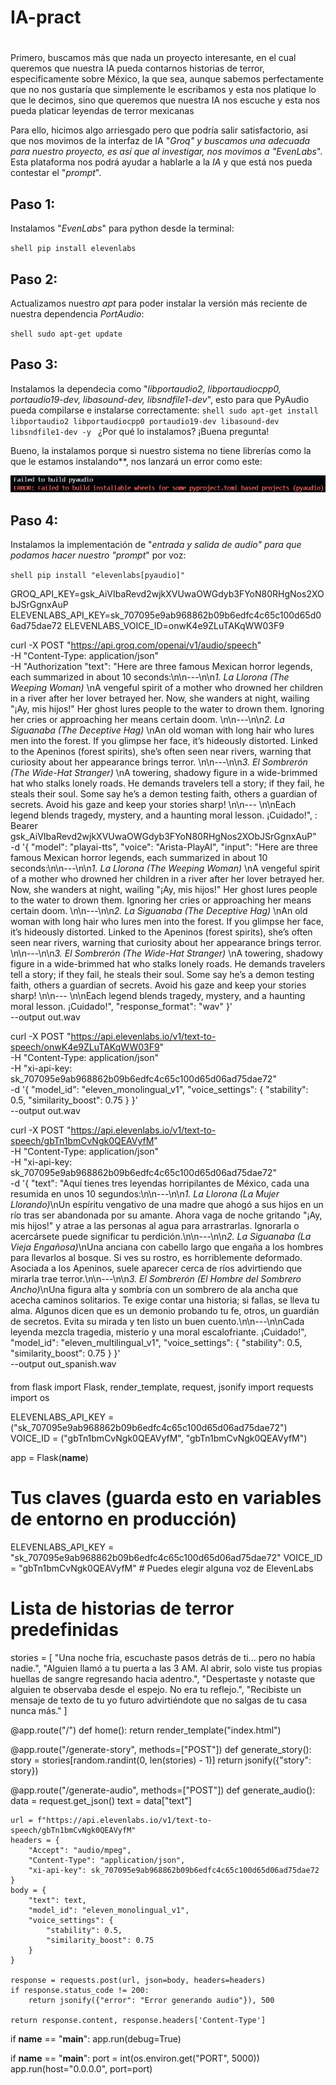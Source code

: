 # IA-pract
#
Primero, buscamos más que nada un proyecto interesante, en el cual queremos que nuestra IA pueda contarnos historias de terror, especificamente sobre México, la que sea, aunque sabemos perfectamente que no nos gustaría que simplemente le escribamos y esta nos platique lo que le decimos, sino que queremos que nuestra IA nos escuche y esta nos pueda platicar leyendas de terror mexicanas

Para ello, hicimos algo arriesgado pero que podría salir satisfactorio, asi que nos movimos de la interfaz de IA "*Groq" y buscamos una adecuada para nuestro proyecto, es así que al investigar, nos movimos a "EvenLabs*".
Esta plataforma nos podrá ayudar a hablarle a la *IA* y que está nos pueda contestar el "*prompt*".

## Paso 1:
Instalamos "*EvenLabs*" para python desde la terminal:

`shell
pip install elevenlabs
`

## Paso 2:
Actualizamos nuestro *apt* para poder instalar la versión más reciente de nuestra dependencia *PortAudio*:

`shell
sudo apt-get update
`

## Paso 3:
Instalamos la dependecia como "*libportaudio2, libportaudiocpp0, portaudio19-dev, libasound-dev, libsndfile1-dev*", esto para que PyAudio pueda compilarse e instalarse correctamente:
`shell
sudo apt-get install libportaudio2 libportaudiocpp0 portaudio19-dev libasound-dev libsndfile1-dev -y
`
¿Por qué lo instalamos? ¡Buena pregunta!

Bueno, la instalamos porque si nuestro sistema no tiene librerías como la que le estamos instalando**, nos lanzará un error como este:

![Error de PyAudio](errorpyaudio.png)

## Paso 4:
Instalamos la implementación de "*entrada y salida de audio" para que podamos hacer nuestro "prompt*" por voz:

`shell
pip install "elevenlabs[pyaudio]"
`







GROQ_API_KEY=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
ELEVENLABS_API_KEY=sk_707095e9ab968862b09b6edfc4c65c100d65d06ad75dae72
ELEVENLABS_VOICE_ID=onwK4e9ZLuTAKqWW03F9




curl -X POST "https://api.groq.com/openai/v1/audio/speech" \
  -H "Content-Type: application/json" \
    -H "Authorization         "text": "Here are three famous Mexican horror legends, each summarized in about 10 seconds:\n\n---\n\n*1. La Llorona (The Weeping Woman)*  \nA vengeful spirit of a mother who drowned her children in a river after her lover betrayed her. Now, she wanders at night, wailing \"¡Ay, mis hijos!\" Her ghost lures people to the water to drown them. Ignoring her cries or approaching her means certain doom.  \n\n---\n\n*2. La Siguanaba (The Deceptive Hag)*  \nAn old woman with long hair who lures men into the forest. If you glimpse her face, it’s hideously distorted. Linked to the Apeninos (forest spirits), she’s often seen near rivers, warning that curiosity about her appearance brings terror.  \n\n---\n\n*3. El Sombrerón (The Wide-Hat Stranger)*  \nA towering, shadowy figure in a wide-brimmed hat who stalks lonely roads. He demands travelers tell a story; if they fail, he steals their soul. Some say he’s a demon testing faith, others a guardian of secrets. Avoid his gaze and keep your stories sharp!  \n\n--- \n\nEach legend blends tragedy, mystery, and a haunting moral lesson. ¡Cuidado!",
: Bearer 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" \
      -d '{
               "model": "playai-tts",
                        "voice": "Arista-PlayAI",
                                 "input": "Here are three famous Mexican horror legends, each summarized in about 10 seconds:\n\n---\n\n*1. La Llorona (The Weeping Woman)*  \nA vengeful spirit of a mother who drowned her children in a river after her lover betrayed her. Now, she wanders at night, wailing \"¡Ay, mis hijos!\" Her ghost lures people to the water to drown them. Ignoring her cries or approaching her means certain doom.  \n\n---\n\n*2. La Siguanaba (The Deceptive Hag)*  \nAn old woman with long hair who lures men into the forest. If you glimpse her face, it’s hideously distorted. Linked to the Apeninos (forest spirits), she’s often seen near rivers, warning that curiosity about her appearance brings terror.  \n\n---\n\n*3. El Sombrerón (The Wide-Hat Stranger)*  \nA towering, shadowy figure in a wide-brimmed hat who stalks lonely roads. He demands travelers tell a story; if they fail, he steals their soul. Some say he’s a demon testing faith, others a guardian of secrets. Avoid his gaze and keep your stories sharp!  \n\n--- \n\nEach legend blends tragedy, mystery, and a haunting moral lesson. ¡Cuidado!",
                                          "response_format": "wav"
                                                 }' \
                                                   --output out.wav









curl -X POST "https://api.elevenlabs.io/v1/text-to-speech/onwK4e9ZLuTAKqWW03F9"  \
  -H "Content-Type: application/json" \
  -H "xi-api-key: sk_707095e9ab968862b09b6edfc4c65c100d65d06ad75dae72" \
  -d '{
         "model_id": "eleven_monolingual_v1",
         "voice_settings": {
           "stability": 0.5,
           "similarity_boost": 0.75
         }
       }' \
  --output out.wav









  curl -X POST "https://api.elevenlabs.io/v1/text-to-speech/gbTn1bmCvNgk0QEAVyfM"  \
  -H "Content-Type: application/json" \
  -H "xi-api-key: sk_707095e9ab968862b09b6edfc4c65c100d65d06ad75dae72" \
  -d '{
         "text": "Aquí tienes tres leyendas horripilantes de México, cada una resumida en unos 10 segundos:\n\n---\n\n*1. La Llorona (La Mujer Llorando)*\nUn espíritu vengativo de una madre que ahogó a sus hijos en un río tras ser abandonada por su amante. Ahora vaga de noche gritando \"¡Ay, mis hijos!\" y atrae a las personas al agua para arrastrarlas. Ignorarla o acercársete puede significar tu perdición.\n\n---\n\n*2. La Siguanaba (La Vieja Engañosa)*\nUna anciana con cabello largo que engaña a los hombres para llevarlos al bosque. Si ves su rostro, es horriblemente deformado. Asociada a los Apeninos, suele aparecer cerca de ríos advirtiendo que mirarla trae terror.\n\n---\n\n*3. El Sombrerón (El Hombre del Sombrero Ancho)*\nUna figura alta y sombría con un sombrero de ala ancha que acecha caminos solitarios. Te exige contar una historia; si fallas, se lleva tu alma. Algunos dicen que es un demonio probando tu fe, otros, un guardián de secretos. Evita su mirada y ten listo un buen cuento.\n\n---\n\nCada leyenda mezcla tragedia, misterio y una moral escalofriante. ¡Cuidado!",
         "model_id": "eleven_multilingual_v1",
         "voice_settings": {
           "stability": 0.5,
           "similarity_boost": 0.75
         }
       }' \
  --output out_spanish.wav





####
  from flask import Flask, render_template, request, jsonify
import requests
import os

ELEVENLABS_API_KEY = ("sk_707095e9ab968862b09b6edfc4c65c100d65d06ad75dae72")
VOICE_ID = ("gbTn1bmCvNgk0QEAVyfM", "gbTn1bmCvNgk0QEAVyfM")

app = Flask(__name__)

# Tus claves (guarda esto en variables de entorno en producción)
ELEVENLABS_API_KEY = "sk_707095e9ab968862b09b6edfc4c65c100d65d06ad75dae72"
VOICE_ID = "gbTn1bmCvNgk0QEAVyfM"  # Puedes elegir alguna voz de ElevenLabs

# Lista de historias de terror predefinidas
stories = [
    "Una noche fría, escuchaste pasos detrás de ti... pero no había nadie.",
    "Alguien llamó a tu puerta a las 3 AM. Al abrir, solo viste tus propias huellas de sangre regresando hacia adentro.",
    "Despertaste y notaste que alguien te observaba desde el espejo. No era tu reflejo.",
    "Recibiste un mensaje de texto de tu yo futuro advirtiéndote que no salgas de tu casa nunca más."
]

@app.route("/")
def home():
    return render_template("index.html")

@app.route("/generate-story", methods=["POST"])
def generate_story():
    story = stories[random.randint(0, len(stories) - 1)]
    return jsonify({"story": story})

@app.route("/generate-audio", methods=["POST"])
def generate_audio():
    data = request.get_json()
    text = data["text"]

    url = f"https://api.elevenlabs.io/v1/text-to-speech/gbTn1bmCvNgk0QEAVyfM" 
    headers = {
        "Accept": "audio/mpeg",
        "Content-Type": "application/json",
        "xi-api-key": sk_707095e9ab968862b09b6edfc4c65c100d65d06ad75dae72
    }
    body = {
        "text": text,
        "model_id": "eleven_monolingual_v1",
        "voice_settings": {
            "stability": 0.5,
            "similarity_boost": 0.75
        }
    }

    response = requests.post(url, json=body, headers=headers)
    if response.status_code != 200:
        return jsonify({"error": "Error generando audio"}), 500

    return response.content, response.headers['Content-Type']

if __name__ == "__main__":
    app.run(debug=True)

if __name__ == "__main__":
    port = int(os.environ.get("PORT", 5000))
    app.run(host="0.0.0.0", port=port)
